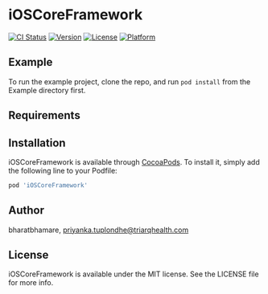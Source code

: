 # iOSCoreFramework

[![CI Status](https://img.shields.io/travis/bharatbhamare/iOSCoreFramework.svg?style=flat)](https://travis-ci.org/bharatbhamare/iOSCoreFramework)
[![Version](https://img.shields.io/cocoapods/v/iOSCoreFramework.svg?style=flat)](https://cocoapods.org/pods/iOSCoreFramework)
[![License](https://img.shields.io/cocoapods/l/iOSCoreFramework.svg?style=flat)](https://cocoapods.org/pods/iOSCoreFramework)
[![Platform](https://img.shields.io/cocoapods/p/iOSCoreFramework.svg?style=flat)](https://cocoapods.org/pods/iOSCoreFramework)

## Example

To run the example project, clone the repo, and run `pod install` from the Example directory first.

## Requirements

## Installation

iOSCoreFramework is available through [CocoaPods](https://cocoapods.org). To install
it, simply add the following line to your Podfile:

```ruby
pod 'iOSCoreFramework'
```

## Author

bharatbhamare, priyanka.tuplondhe@triarqhealth.com

## License

iOSCoreFramework is available under the MIT license. See the LICENSE file for more info.
